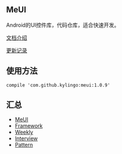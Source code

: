 ## MeUI
Android的UI控件库，代码仓库，适合快速开发。

[文档介绍](./docs/)

[更新记录](./docs/Release.md)

## 使用方法
`compile 'com.github.kylingo:meui:1.0.9'`

## 汇总
- [MeUI](./docs/meui/Meui.md)
- [Framework](./docs/framework/Framework.md)
- [Weekly](./docs/weekly)
- [Interview](./docs/interview)
- [Pattern](./docs/pattern)

